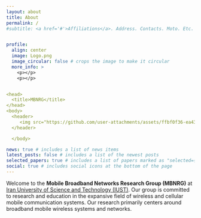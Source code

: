 ```yaml
---
layout: about
title: About
permalink: /
#subtitle: <a href='#'>Affiliations</a>. Address. Contacts. Moto. Etc.


profile:
  align: center
  image: Logo.png
  image_circular: false # crops the image to make it circular
  more_info: >
    <p></p>
    <p></p>


<head>
  <title>MBNRG</title>
</head>
<body>
  <header>
     <img src="https://github.com/user-attachments/assets/ffbf0f36-ea43-4b2c-9c91-1b522ce984c5">
  </header>

  </body>

news: true # includes a list of news items
latest_posts: false # includes a list of the newest posts
selected_papers: true # includes a list of papers marked as "selected={true}"
social: true # includes social icons at the bottom of the page
---
```


Welcome to the **Mobile Broadband Networks Research Group (MBNRG)** at [Iran University of Science and Technology (IUST)](http://www.iust.ac.ir/En). Our group is committed to research and education in the expansive field of wireless and cellular mobile communication systems. Our research primarily centers around broadband mobile wireless systems and networks.
